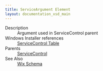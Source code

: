 ```yaml
---
title: ServiceArgument Element
layout: documentation_xsd_main
---
```

<dl>
  <dt>Description</dt>
  <dd>                 Argument used in ServiceControl parent             </dd>
  <dt>Windows Installer references</dt>
  <dd>
    <a href="http://msdn.microsoft.com/library/aa371634.aspx" target="_blank">ServiceControl Table</a>
  </dd>
  <dt>Parents</dt>
  <dd>
    <a href="../servicecontrol/">ServiceControl</a>
  </dd>
  <dt>See Also</dt>
  <dd>
    <a href="../wix">Wix Schema</a>
  </dd>
</dl>
